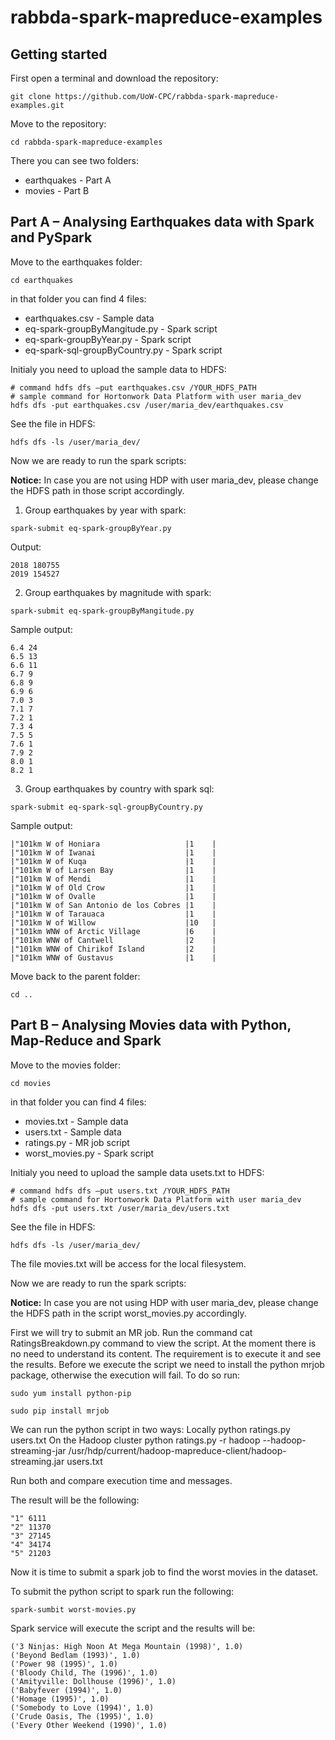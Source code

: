 # rabbda-spark-mapreduce-examples

## Getting started

First open a terminal and download the repository:
```
git clone https://github.com/UoW-CPC/rabbda-spark-mapreduce-examples.git
```
Move to the repository:
```
cd rabbda-spark-mapreduce-examples
```
There you can see two folders:
* earthquakes - Part A
* movies - Part B

## Part A – Analysing Earthquakes data with Spark and PySpark

Move to the earthquakes folder:
```
cd earthquakes
```
in that folder you can find 4 files:
* earthquakes.csv - Sample data
* eq-spark-groupByMangitude.py - Spark script
* eq-spark-groupByYear.py - Spark script
* eq-spark-sql-groupByCountry.py - Spark script

Initialy you need to upload the sample data to HDFS:
```
# command hdfs dfs –put earthquakes.csv /YOUR_HDFS_PATH
# sample command for Hortonwork Data Platform with user maria_dev
hdfs dfs -put earthquakes.csv /user/maria_dev/earthquakes.csv
```

See the file in HDFS:
```
hdfs dfs -ls /user/maria_dev/
```

Now we are ready to run the spark scripts:

__Notice:__ In case you are not using HDP with user maria_dev, please change the HDFS path in those script accordingly.

1.	Group earthquakes by year with spark:
```
spark-submit eq-spark-groupByYear.py
```
Output:
```
2018 180755
2019 154527
```
2.	Group earthquakes by magnitude with spark:
```
spark-submit eq-spark-groupByMangitude.py
```
Sample output:
```
6.4 24
6.5 13
6.6 11
6.7 9
6.8 9
6.9 6
7.0 3
7.1 7
7.2 1
7.3 4
7.5 5
7.6 1
7.9 2
8.0 1
8.2 1
```
3.	Group earthquakes by country with spark sql:
```
spark-submit eq-spark-sql-groupByCountry.py
```

Sample output:
```
|"101km W of Honiara                   |1    |
|"101km W of Iwanai                    |1    |
|"101km W of Kuqa                      |1    |
|"101km W of Larsen Bay                |1    |
|"101km W of Mendi                     |1    |
|"101km W of Old Crow                  |1    |
|"101km W of Ovalle                    |1    |
|"101km W of San Antonio de los Cobres |1    |
|"101km W of Tarauaca                  |1    |
|"101km W of Willow                    |10   |
|"101km WNW of Arctic Village          |6    |
|"101km WNW of Cantwell                |2    |
|"101km WNW of Chirikof Island         |2    |
|"101km WNW of Gustavus                |1    |
```

Move back to the parent folder:
```
cd ..
```

## Part B – Analysing Movies data with Python, Map-Reduce and Spark

Move to the movies folder:
```
cd movies
```
in that folder you can find 4 files:
* movies.txt - Sample data
* users.txt - Sample data
* ratings.py - MR job script
* worst_movies.py - Spark script

Initialy you need to upload the sample data usets.txt to HDFS:
```
# command hdfs dfs –put users.txt /YOUR_HDFS_PATH
# sample command for Hortonwork Data Platform with user maria_dev
hdfs dfs -put users.txt /user/maria_dev/users.txt
```

See the file in HDFS:
```
hdfs dfs -ls /user/maria_dev/
```

The file movies.txt will be access for the local filesystem.

Now we are ready to run the spark scripts:

__Notice:__ In case you are not using HDP with user maria_dev, please change the HDFS path in the script worst_movies.py accordingly.

First we will try to submit an MR job. Run the command cat RatingsBreakdown.py command to view the script.
At the moment there is no need to understand its content. The requirement is to execute it and see the results.
Before we execute the script we need to install the python mrjob package, otherwise the execution will fail.
To do so run:
```
sudo yum install python-pip
```
```
sudo pip install mrjob
```

We can run the python script in two ways:
Locally
python ratings.py users.txt
On the Hadoop cluster
python ratings.py -r hadoop --hadoop-streaming-jar /usr/hdp/current/hadoop-mapreduce-client/hadoop-streaming.jar users.txt

Run both and compare execution time and messages.

The result will be the following:
```
"1" 6111
"2" 11370
"3" 27145
"4" 34174
"5" 21203
```

Now it is time to submit a spark job to find the worst movies in the dataset.

To submit the python script to spark run the following:
```
spark-sumbit worst-movies.py
```
Spark service will execute the script and the results will be:
```
('3 Ninjas: High Noon At Mega Mountain (1998)', 1.0)
('Beyond Bedlam (1993)', 1.0)
('Power 98 (1995)', 1.0)
('Bloody Child, The (1996)', 1.0)
('Amityville: Dollhouse (1996)', 1.0)
('Babyfever (1994)', 1.0)
('Homage (1995)', 1.0)
('Somebody to Love (1994)', 1.0)
('Crude Oasis, The (1995)', 1.0)
('Every Other Weekend (1990)', 1.0)
```





